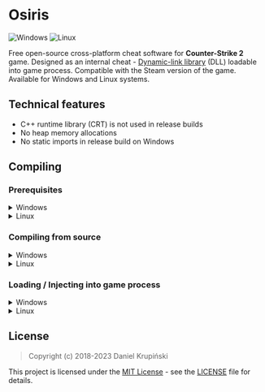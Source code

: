 # Osiris

![Windows](https://github.com/danielkrupinski/Osiris/workflows/Windows/badge.svg?branch=master&event=push)
![Linux](https://github.com/danielkrupinski/Osiris/workflows/Linux/badge.svg?branch=master&event=push)

Free open-source cross-platform cheat software for **Counter-Strike 2** game. Designed as an internal cheat - [Dynamic-link library](https://en.wikipedia.org/wiki/Dynamic-link_library) (DLL) loadable into game process. Compatible with the Steam version of the game. Available for Windows and Linux systems.

## Technical features

* C++ runtime library (CRT) is not used in release builds
* No heap memory allocations
* No static imports in release build on Windows

## Compiling

### Prerequisites

<details>

<summary>Windows</summary>

* Microsoft Visual Studio 2022 with Windows SDK

</details>

<details>

<summary>Linux</summary>

* CMake 3.16 or newer
* **gcc 11 or newer** or **clang 13 or newer**

</details>

### Compiling from source

<details>

<summary>Windows</summary>

Open **Osiris.sln** in Visual Studio 2022, set build configuration to `Release | x64`. Press **Build solution** and you should receive `Osiris.dll` binary file.

</details>

<details>

<summary>Linux</summary>

Configure with CMake:

    cmake -DCMAKE_BUILD_TYPE=Release -B build

Build:

    cmake --build build -j $(nproc --all)

After following these steps you should receive `libOsiris.so` file in `build` directory.

</details>

### Loading / Injecting into game process

<details>

<summary>Windows</summary>

You need a **DLL injector** to inject (load) `Osiris.dll` into game process.

</details>

<details>

<summary>Linux</summary>

You can simply run the following script in the directory containing `libOsiris.so`:

    sudo gdb -batch-silent -p $(pidof cs2) -ex "call (void*)dlopen(\"$PWD/libOsiris.so\", 2)"

However, this injection method might be detected by VAC.

</details>

## License

> Copyright (c) 2018-2023 Daniel Krupiński

This project is licensed under the [MIT License](https://opensource.org/licenses/mit-license.php) - see the [LICENSE](https://github.com/danielkrupinski/Osiris/blob/master/LICENSE) file for details.
